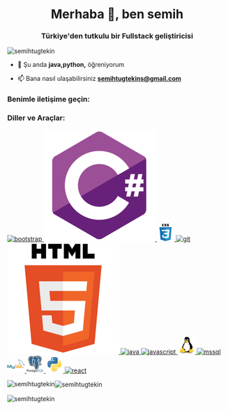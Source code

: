 <h1 align="center">Merhaba 👋, ben semih</h1>
<h3 align="center">Türkiye'den tutkulu bir Fullstack geliştiricisi</h3>

<p align="left"> <img src=" https://komarev.com/ghpvc/?username=semihtugtekin&label=Profile%20views&color=0e75b6&style=flat" alt="semihtugtekin" /> </p>

- 🌱 Şu anda **java,python,** öğreniyorum

- 📫 Bana nasıl ulaşabilirsiniz **semihtugtekins@gmail.com**

<h3 align="left">Benimle iletişime geçin:</h3>
<p align="left">
</p>

<h3 align="left"> Diller ve Araçlar:</h3>
<p align = "left"> <a href = "https://getbootstrap.com" target = "_blank" rel = "noreferrer"> <img src = "https://raw.githubusercontent.com/devicons/devicon /master/icons/bootstrap/bootstrap-plain-wordmark.svg" alt = "bootstrap" width = "40" height = "40"/> </a> <a href = "https://www.w3schools.com /cs/" target = "_blank" rel = "noreferrer"> <img src = "https://raw.githubusercontent.com/devicons/devicon/master/icons/csharp/csharp-original.svg" alt = "csharp " genişlik = "40" yükseklik = "40"/> </a> <a href = "https://www.w3schools.com/css/" target = "_blank" rel = "noreferrer"> <img src= "https://raw.githubusercontent.com/devicons/devicon/master/icons/css3/css3-original-wordmark.svg" alt = "css3" width = "40" height = "40"/> </a> <a href = "https://git-scm.com/" target = "_blank" rel = "noreferrer"> <img src = "https://www.vectorlogo.zone/logos/git-scm/git- scm-icon.svg" alt = "git" width = "40" height = "40"/> </a> <a href = "https://www.w3.org/html/" target = "_blank" rel = "noreferrer"> <img src = "https://raw.githubusercontent.com/devicons/devicon/master/icons/html5/html5-original-wordmark.svg" alt = "html5" genişlik = "40" yükseklik ="40"/> </a> <a href = "https://www.java.com" target = "_blank" rel = "noreferrer"> <img src = "https://raw.githubusercontent.com /devicons/devicon/master/icons/java/java-original.svg" alt = "java" width = "40" height = "40"/> </a> <a href = "https://developer.mozilla .org/en-US/docs/Web/JavaScript" target = "_blank" rel = "noreferrer"> <img src = "https://raw.githubusercontent.com/devicons/devicon/master/icons/javascript/javascript -original.svg" alt = "javascript" width = "40" height = "40"/> </a> <a href = "https://www.linux.org/" target = "_blank" rel = " noreferrer"> <img src = "https://raw.githubusercontent.com/devicons/devicon/master/icons/linux/linux-original.svg" alt = "linux" width = "40" height = "40"/ > </a> <a href = "https://www.microsoft.com/en-us/sql-server" target = "_blank" rel = "noreferrer"> <img src = "https://www. svgrepo.com/show/303229/microsoft-sql-server-logo.svg" alt = "mssql" width = "40" height = "40"/> </a> <a href = "https://www.mysql.com/" target = "_blank" rel = "noreferrer"> <img src = "https://raw.githubusercontent.com/devicons/devicon/master/icons/mysql/mysql-original-wordmark.svg" alt = "mysql" width = "40" height = "40"/> </a> <a href = "https://www.postgresql.org" target = "_blank" rel = "noreferrer"> <img src = "https://raw.githubusercontent.com/devicons/devicon/master /icons/postgresql/postgresql-original-wordmark.svg" alt = "postgresql" width = "40" height = "40"/> </a> <a href = "https://www.python.org" hedefi ="_blank" rel = "noreferrer"> <img src = "https://raw.githubusercontent.com/devicons/devicon/master/icons/python/python-original.svg" alt = "python" width = "40 " height = "40"/> </a> <a href = "https://reactjs.org/" target = "_blank" rel = "noreferrer"> <img src = "https://raw.githubusercontent. com/devicons/devicon/master/icons/react/react-original-wordmark.svg" alt = "react" width = "40" height = "40"/> </a> </p>

<p><img align = "left" src = "https://github-readme-stats.vercel.app/api/top-langs?username=semihtugtekin&show_icons=true&locale=en&layout=compact" alt = "semihtugtekin" /> </p>

<p> <img align = "center" src = "https://github-readme-stats.vercel.app/api?username=semihtugtekin&show_icons=true&locale=en" alt = "semihtugtekin" /> </p>

<p><img align = "center" src = "https://github-readme-streak-stats.herokuapp.com/?user=semihtugtekin&" alt = "semihtugtekin" /></p>
